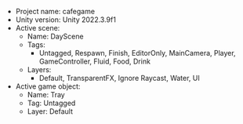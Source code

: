 <!-- UNITY CODE ASSIST INSTRUCTIONS START -->
- Project name: cafegame
- Unity version: Unity 2022.3.9f1
- Active scene:
  - Name: DayScene
  - Tags:
    - Untagged, Respawn, Finish, EditorOnly, MainCamera, Player, GameController, Fluid, Food, Drink
  - Layers:
    - Default, TransparentFX, Ignore Raycast, Water, UI
- Active game object:
  - Name: Tray
  - Tag: Untagged
  - Layer: Default
<!-- UNITY CODE ASSIST INSTRUCTIONS END -->